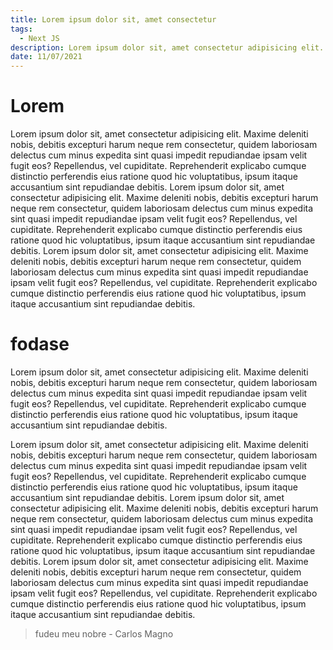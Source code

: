 ```yaml
---
title: Lorem ipsum dolor sit, amet consectetur
tags:
  - Next JS
description: Lorem ipsum dolor sit, amet consectetur adipisicing elit. Maxime deleniti nobis, debitis excepturi harum neque
date: 11/07/2021
---
```


# Lorem

Lorem ipsum dolor sit, amet consectetur adipisicing elit. Maxime deleniti nobis, debitis excepturi harum neque rem consectetur, quidem laboriosam delectus cum minus expedita sint quasi impedit repudiandae ipsam velit fugit eos? Repellendus, vel cupiditate. Reprehenderit explicabo cumque distinctio perferendis eius ratione quod hic voluptatibus, ipsum itaque accusantium sint repudiandae debitis.
Lorem ipsum dolor sit, amet consectetur adipisicing elit. Maxime deleniti nobis, debitis excepturi harum neque rem consectetur, quidem laboriosam delectus cum minus expedita sint quasi impedit repudiandae ipsam velit fugit eos? Repellendus, vel cupiditate. Reprehenderit explicabo cumque distinctio perferendis eius ratione quod hic voluptatibus, ipsum itaque accusantium sint repudiandae debitis.
Lorem ipsum dolor sit, amet consectetur adipisicing elit. Maxime deleniti nobis, debitis excepturi harum neque rem consectetur, quidem laboriosam delectus cum minus expedita sint quasi impedit repudiandae ipsam velit fugit eos? Repellendus, vel cupiditate. Reprehenderit explicabo cumque distinctio perferendis eius ratione quod hic voluptatibus, ipsum itaque accusantium sint repudiandae debitis.

# fodase

Lorem ipsum dolor sit, amet consectetur adipisicing elit. Maxime deleniti nobis, debitis excepturi harum neque rem consectetur, quidem laboriosam delectus cum minus expedita sint quasi impedit repudiandae ipsam velit fugit eos? Repellendus, vel cupiditate. Reprehenderit explicabo cumque distinctio perferendis eius ratione quod hic voluptatibus, ipsum itaque accusantium sint repudiandae debitis.

Lorem ipsum dolor sit, amet consectetur adipisicing elit. Maxime deleniti nobis, debitis excepturi harum neque rem consectetur, quidem laboriosam delectus cum minus expedita sint quasi impedit repudiandae ipsam velit fugit eos? Repellendus, vel cupiditate. Reprehenderit explicabo cumque distinctio perferendis eius ratione quod hic voluptatibus, ipsum itaque accusantium sint repudiandae debitis.
Lorem ipsum dolor sit, amet consectetur adipisicing elit. Maxime deleniti nobis, debitis excepturi harum neque rem consectetur, quidem laboriosam delectus cum minus expedita sint quasi impedit repudiandae ipsam velit fugit eos? Repellendus, vel cupiditate. Reprehenderit explicabo cumque distinctio perferendis eius ratione quod hic voluptatibus, ipsum itaque accusantium sint repudiandae debitis.
Lorem ipsum dolor sit, amet consectetur adipisicing elit. Maxime deleniti nobis, debitis excepturi harum neque rem consectetur, quidem laboriosam delectus cum minus expedita sint quasi impedit repudiandae ipsam velit fugit eos? Repellendus, vel cupiditate. Reprehenderit explicabo cumque distinctio perferendis eius ratione quod hic voluptatibus, ipsum itaque accusantium sint repudiandae debitis.

> fudeu meu nobre - Carlos Magno
